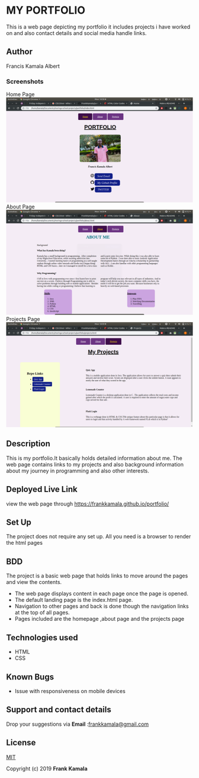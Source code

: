 # MY PORTFOLIO
This is a web page depicting my portfolio it includes projects i have worked on and also contact details and social media handle links.

## Author
Francis Kamala Albert

### Screenshots

Home Page
![image](https://github.com/FrankKamala/portfolio/blob/master/images/screenshots/home.png)
About Page
![image](https://github.com/FrankKamala/portfolio/blob/master/images/screenshots/about.png)
Projects Page
![image](https://github.com/FrankKamala/portfolio/blob/master/images/screenshots/projects.png)

## Description
This is my portfolio.It basically holds detailed information about me. The web page contains links to my projects and also background information about my journey in programming and also other interests.

## Deployed Live Link
view the web page through  https://frankkamala.github.io/portfolio/

## Set Up
The project does not require any set up. All you need is a browser to render the html pages

## BDD
The project is a basic web page that holds links to move around the pages and view the contents.
* The web page displays content in each page once the page is opened.
* The default landing page is the index.html page.
* Navigation to other pages and back is done though the navigation links at the top of all pages.
* Pages included are the homepage ,about page and the projects page

## Technologies used

* HTML
* CSS

## Known Bugs
 * Issue with responsiveness on mobile devices

## Support and contact details

Drop your suggestions via **Email** :<frankkamala@gmail.com>

## License
[MIT](https://choosealicense.com/licenses/mit/)

Copyright (c) 2019 **Frank Kamala**
